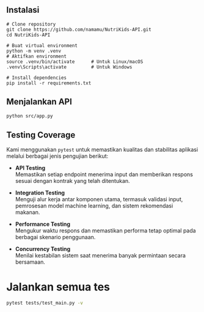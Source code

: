 ## Instalasi

```
# Clone repository
git clone https://github.com/namamu/NutriKids-API.git
cd NutriKids-API

# Buat virtual environment
python -m venv .venv
# Aktifkan environment
source .venv/bin/activate      # Untuk Linux/macOS
.venv\Scripts\activate         # Untuk Windows

# Install dependencies
pip install -r requirements.txt
```
## Menjalankan API
```bash
python src/app.py
```

## Testing Coverage

Kami menggunakan `pytest` untuk memastikan kualitas dan stabilitas aplikasi melalui berbagai jenis pengujian berikut:

- **API Testing**  
  Memastikan setiap endpoint menerima input dan memberikan respons sesuai dengan kontrak yang telah ditentukan.

- **Integration Testing**  
  Menguji alur kerja antar komponen utama, termasuk validasi input, pemrosesan model machine learning, dan sistem rekomendasi makanan.

- **Performance Testing**  
  Mengukur waktu respons dan memastikan performa tetap optimal pada berbagai skenario penggunaan.

- **Concurrency Testing**  
  Menilai kestabilan sistem saat menerima banyak permintaan secara bersamaan.

# Jalankan semua tes
```bash
pytest tests/test_main.py -v
```
